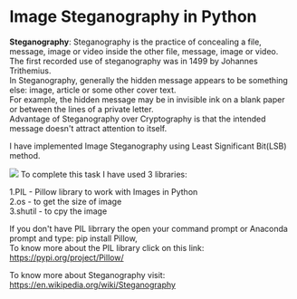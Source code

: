 # Image Steganography in Python
<b>Steganography</b>: Steganography is the practice of concealing a file, message, image or video inside the other file, message, image or video.<br>
The first recorded use of steganography was in 1499 by Johannes Trithemius.<br>
In Steganography, generally the hidden message appears to be something else: image, article or some other cover text.<br>
For example, the hidden message may be in invisible ink on a blank paper or between the lines of a private letter.<br>
Advantage of Steganography over Cryptography is that the intended message doesn't attract attention to itself.<br>

I have implemented Image Steganography using Least Significant Bit(LSB) method.<br>

<img src = https://img.wonderhowto.com/img/02/61/63645877844452/0/steganography-hide-secret-data-inside-image-audio-file-seconds.w1456.jpg>
To complete this task I have used 3 libraries:<br>

1.PIL - Pillow library to work with Images in Python<br>
2.os - to get the size of image<br>
3.shutil - to cpy the image<br>

If you don't have PIL librrary the open your command prompt or Anaconda prompt and type: pip install Pillow,<br>
To know more about the PIL library click on  this link: https://pypi.org/project/Pillow/ <br>

To know more about Steganography visit: https://en.wikipedia.org/wiki/Steganography
